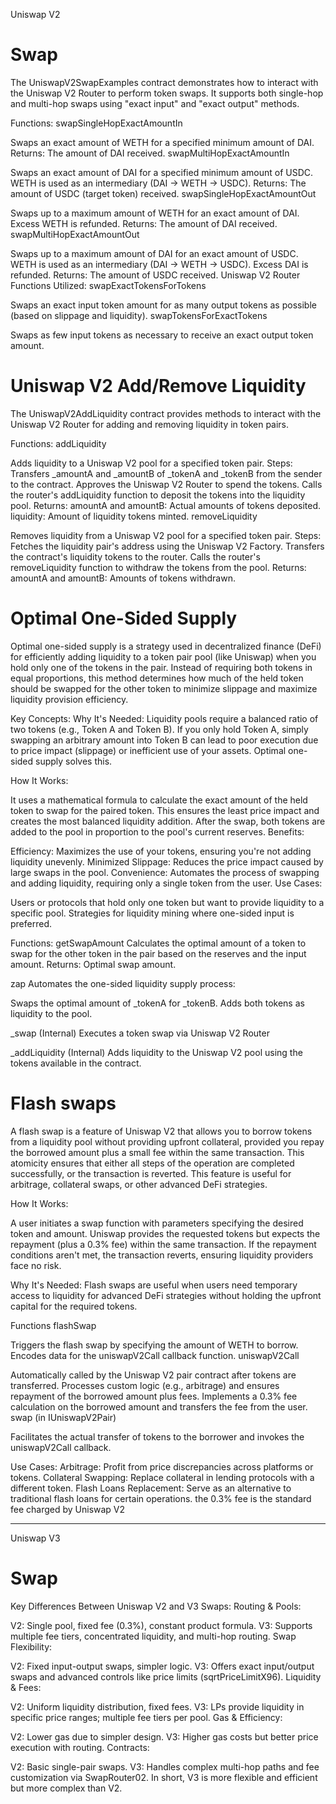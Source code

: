 Uniswap V2

# Swap
The UniswapV2SwapExamples contract demonstrates how to interact with the Uniswap V2 Router to perform token swaps. It supports both single-hop and multi-hop swaps using "exact input" and "exact output" methods.

Functions:
swapSingleHopExactAmountIn

Swaps an exact amount of WETH for a specified minimum amount of DAI.
Returns: The amount of DAI received.
swapMultiHopExactAmountIn

Swaps an exact amount of DAI for a specified minimum amount of USDC.
WETH is used as an intermediary (DAI → WETH → USDC).
Returns: The amount of USDC (target token) received.
swapSingleHopExactAmountOut

Swaps up to a maximum amount of WETH for an exact amount of DAI.
Excess WETH is refunded.
Returns: The amount of DAI received.
swapMultiHopExactAmountOut

Swaps up to a maximum amount of DAI for an exact amount of USDC.
WETH is used as an intermediary (DAI → WETH → USDC). Excess DAI is refunded.
Returns: The amount of USDC received.
Uniswap V2 Router Functions Utilized:
swapExactTokensForTokens

Swaps an exact input token amount for as many output tokens as possible (based on slippage and liquidity).
swapTokensForExactTokens

Swaps as few input tokens as necessary to receive an exact output token amount.


# Uniswap V2 Add/Remove Liquidity

The UniswapV2AddLiquidity contract provides methods to interact with the Uniswap V2 Router for adding and removing liquidity in token pairs.

Functions:
addLiquidity

Adds liquidity to a Uniswap V2 pool for a specified token pair.
Steps:
Transfers _amountA and _amountB of _tokenA and _tokenB from the sender to the contract.
Approves the Uniswap V2 Router to spend the tokens.
Calls the router's addLiquidity function to deposit the tokens into the liquidity pool.
Returns:
amountA and amountB: Actual amounts of tokens deposited.
liquidity: Amount of liquidity tokens minted.
removeLiquidity

Removes liquidity from a Uniswap V2 pool for a specified token pair.
Steps:
Fetches the liquidity pair's address using the Uniswap V2 Factory.
Transfers the contract's liquidity tokens to the router.
Calls the router's removeLiquidity function to withdraw the tokens from the pool.
Returns:
amountA and amountB: Amounts of tokens withdrawn.

# Optimal One-Sided Supply
Optimal one-sided supply is a strategy used in decentralized finance (DeFi) for efficiently adding liquidity to a token pair pool (like Uniswap) when you hold only one of the tokens in the pair. Instead of requiring both tokens in equal proportions, this method determines how much of the held token should be swapped for the other token to minimize slippage and maximize liquidity provision efficiency.

Key Concepts:
Why It's Needed:
Liquidity pools require a balanced ratio of two tokens (e.g., Token A and Token B). If you only hold Token A, simply swapping an arbitrary amount into Token B can lead to poor execution due to price impact (slippage) or inefficient use of your assets. Optimal one-sided supply solves this.

How It Works:

It uses a mathematical formula to calculate the exact amount of the held token to swap for the paired token. This ensures the least price impact and creates the most balanced liquidity addition.
After the swap, both tokens are added to the pool in proportion to the pool's current reserves.
Benefits:

Efficiency: Maximizes the use of your tokens, ensuring you're not adding liquidity unevenly.
Minimized Slippage: Reduces the price impact caused by large swaps in the pool.
Convenience: Automates the process of swapping and adding liquidity, requiring only a single token from the user.
Use Cases:

Users or protocols that hold only one token but want to provide liquidity to a specific pool.
Strategies for liquidity mining where one-sided input is preferred.

Functions:
getSwapAmount
Calculates the optimal amount of a token to swap for the other token in the pair based on the reserves and the input amount.
Returns: Optimal swap amount.

zap
Automates the one-sided liquidity supply process:

Swaps the optimal amount of _tokenA for _tokenB.
Adds both tokens as liquidity to the pool.

_swap (Internal)
Executes a token swap via Uniswap V2 Router

_addLiquidity (Internal)
Adds liquidity to the Uniswap V2 pool using the tokens available in the contract.

# Flash swaps
A flash swap is a feature of Uniswap V2 that allows you to borrow tokens from a liquidity pool without providing upfront collateral, provided you repay the borrowed amount plus a small fee within the same transaction. This atomicity ensures that either all steps of the operation are completed successfully, or the transaction is reverted.
This feature is useful for arbitrage, collateral swaps, or other advanced DeFi strategies.

How It Works:

A user initiates a swap function with parameters specifying the desired token and amount.
Uniswap provides the requested tokens but expects the repayment (plus a 0.3% fee) within the same transaction.
If the repayment conditions aren't met, the transaction reverts, ensuring liquidity providers face no risk.

Why It's Needed:
Flash swaps are useful when users need temporary access to liquidity for advanced DeFi strategies without holding the upfront capital for the required tokens.

Functions
flashSwap

Triggers the flash swap by specifying the amount of WETH to borrow.
Encodes data for the uniswapV2Call callback function.
uniswapV2Call

Automatically called by the Uniswap V2 pair contract after tokens are transferred.
Processes custom logic (e.g., arbitrage) and ensures repayment of the borrowed amount plus fees.
Implements a 0.3% fee calculation on the borrowed amount and transfers the fee from the user.
swap (in IUniswapV2Pair)

Facilitates the actual transfer of tokens to the borrower and invokes the uniswapV2Call callback.

Use Cases:
Arbitrage: Profit from price discrepancies across platforms or tokens.
Collateral Swapping: Replace collateral in lending protocols with a different token.
Flash Loans Replacement: Serve as an alternative to traditional flash loans for certain operations.
the 0.3% fee is the standard fee charged by Uniswap V2


--------------------------------------


Uniswap V3

# Swap

Key Differences Between Uniswap V2 and V3 Swaps:
Routing & Pools:

V2: Single pool, fixed fee (0.3%), constant product formula.
V3: Supports multiple fee tiers, concentrated liquidity, and multi-hop routing.
Swap Flexibility:

V2: Fixed input-output swaps, simpler logic.
V3: Offers exact input/output swaps and advanced controls like price limits (sqrtPriceLimitX96).
Liquidity & Fees:

V2: Uniform liquidity distribution, fixed fees.
V3: LPs provide liquidity in specific price ranges; multiple fee tiers per pool.
Gas & Efficiency:

V2: Lower gas due to simpler design.
V3: Higher gas costs but better price execution with routing.
Contracts:

V2: Basic single-pair swaps.
V3: Handles complex multi-hop paths and fee customization via SwapRouter02.
In short, V3 is more flexible and efficient but more complex than V2.
